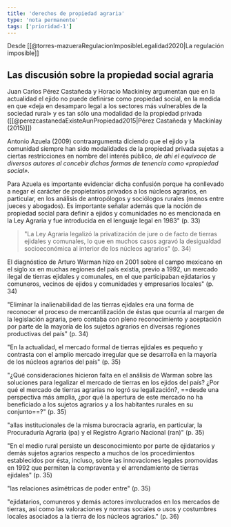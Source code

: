 ```yaml
---
title: 'derechos de propiedad agraria'
type: 'nota permanente'
tags: ['prioridad-1']
---
```


Desde [[@torres-mazueraRegulacionImposibleLegalidad2020|La regulación imposible]]

## Las discusión sobre la propiedad social agraria 

Juan Carlos Pérez Castañeda y Horacio Mackinley argumentan que en la actualidad el ejido no puede definirse como propiedad social, en la medida en que «deja en desamparo legal a los sectores más vulnerables de la sociedad rural» y es tan sólo una modalidad de la propiedad privada ([[@perezcastanedaExisteAunPropiedad2015|Pérez Castañeda y Mackinlay (2015)]])

Antonio Azuela (2009) contraargumenta diciendo que el ejido y la comunidad siempre han sido modalidades de la propiedad privada sujetas a ciertas restricciones en nombre del interés público, *de ahí el equívoco de diversos autores al concebir dichas formas de tenencia como «propiedad social»*.

Para Azuela es importante evidenciar dicha confusión porque ha conllevado a negar el carácter de propietarios privados a los núcleos agrarios, en particular, en los análisis de antropólogos y sociólogos rurales (menos entre jueces y abogados). Es importante señalar además que la noción de propiedad social para definir a ejidos y comunidades no es mencionada en la Ley Agraria y fue introducida en el lenguaje legal en 1983" (p. 33)

>"La Ley Agraria legalizó la privatización de jure o de facto de tierras ejidales y comunales, lo que en muchos casos agravó la desigualdad socioeconómica al interior de los núcleos agrarios" (p. 34)

El diagnóstico de Arturo Warman hizo en 2001 sobre el campo mexicano en el siglo xx en muchas regiones del país existía, previo a 1992, un mercado ilegal de tierras ejidales y comunales, en el que participaban ejidatarios y comuneros, vecinos de ejidos y comunidades y empresarios locales" (p. 34)

"Eliminar la inalienabilidad de las tierras ejidales era una forma de reconocer el proceso de mercantilización de éstas que ocurría al margen de la legislación agraria, pero contaba con pleno reconocimiento y aceptación por parte de la mayoría de los sujetos agrarios en diversas regiones productivas del país" (p. 34)

"En la actualidad, el mercado formal de tierras ejidales es pequeño y contrasta con el amplio mercado irregular que se desarrolla en la mayoría de los núcleos agrarios del país" (p. 35)

"¿Qué consideraciones hicieron falta en el análisis de Warman sobre las soluciones para legalizar el mercado de tierras en los ejidos del país? ¿Por qué el mercado de tierras agrarias no logró su legalización?, ==desde una perspectiva más amplia, ¿por qué la apertura de este mercado no ha beneficiado a los sujetos agrarios y a los habitantes rurales en su conjunto==?" (p. 35)

"allas institucionales de la misma burocracia agraria, en particular, la Procuraduría Agraria (pa) y el Registro Agrario Nacional (ran)" (p. 35)

"En el medio rural persiste un desconocimiento por parte de ejidatarios y demás sujetos agrarios respecto a muchos de los procedimientos establecidos por ésta, incluso, sobre las innovaciones legales promovidas en 1992 que permiten la compraventa y el arrendamiento de tierras ejidales" (p. 35)

"las relaciones asimétricas de poder entre" (p. 35)

"ejidatarios, comuneros y demás actores involucrados en los mercados de tierras, así como las valoraciones y normas sociales o usos y costumbres locales asociados a la tierra de los núcleos agrarios." (p. 36)

